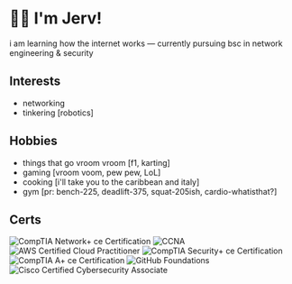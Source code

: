 # 👋🏾 I'm Jerv!

i am learning how the internet works — currently pursuing bsc in network engineering & security

## Interests
- networking
- tinkering [robotics]

## Hobbies
- things that go vroom vroom [f1, karting]
- gaming [vroom voom, pew pew, LoL]
- cooking [i'll take you to the caribbean and italy]
- gym [pr: bench-225, deadlift-375, squat-205ish, cardio-whatisthat?] 

## Certs
<!--START_SECTION:badges-->
![CompTIA Network+ ce Certification](https://images.credly.com/size/80x80/images/c70ba73e-3c8a-46fa-9d60-4a9af94ad662/blob "CompTIA Network+ ce Certification")
![CCNA](https://images.credly.com/size/80x80/images/683783d8-eaac-4c37-a14d-11bd8a36321d/ccna_600.png "CCNA")
![AWS Certified Cloud Practitioner](https://images.credly.com/size/80x80/images/00634f82-b07f-4bbd-a6bb-53de397fc3a6/image.png "AWS Certified Cloud Practitioner")
![CompTIA Security+ ce Certification](https://images.credly.com/size/80x80/images/80d8a06a-c384-42bf-ad36-db81bce5adce/blob "CompTIA Security+ ce Certification")
![CompTIA A+ ce Certification](https://images.credly.com/size/80x80/images/f6d62c5d-1e1d-4de6-92ee-8dc8c80b1c7b/blob "CompTIA A+ ce Certification")
![GitHub Foundations](https://images.credly.com/size/80x80/images/024d0122-724d-4c5a-bd83-cfe3c4b7a073/image.png "GitHub Foundations")
![Cisco Certified Cybersecurity Associate](https://images.credly.com/size/80x80/images/43ee30bc-78c5-4704-942c-337c6ee7abf9/blob "Cisco Certified Cybersecurity Associate")
<!--END_SECTION:badges-->

<!--- <a target="_blank" href="https://github-readme-medium-recent-article.vercel.app/medium/@jervlapsley/0"><img src="https://github-readme-medium-recent-article.vercel.app/medium/@jervlapsley/0" alt="Recent Article 0"> --->

